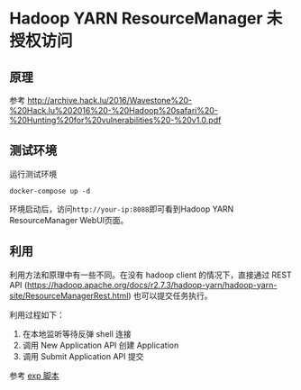 # Hadoop YARN ResourceManager 未授权访问

## 原理

参考 http://archive.hack.lu/2016/Wavestone%20-%20Hack.lu%202016%20-%20Hadoop%20safari%20-%20Hunting%20for%20vulnerabilities%20-%20v1.0.pdf

## 测试环境

运行测试环境

```
docker-compose up -d
```

环境启动后，访问`http://your-ip:8088`即可看到Hadoop YARN ResourceManager WebUI页面。

## 利用

利用方法和原理中有一些不同。在没有 hadoop client 的情况下，直接通过 REST API
 (https://hadoop.apache.org/docs/r2.7.3/hadoop-yarn/hadoop-yarn-site/ResourceManagerRest.html) 也可以提交任务执行。

利用过程如下：

1. 在本地监听等待反弹 shell 连接
1. 调用 New Application API 创建 Application
1. 调用 Submit Application API 提交

参考 [exp 脚本](exploit.py)
